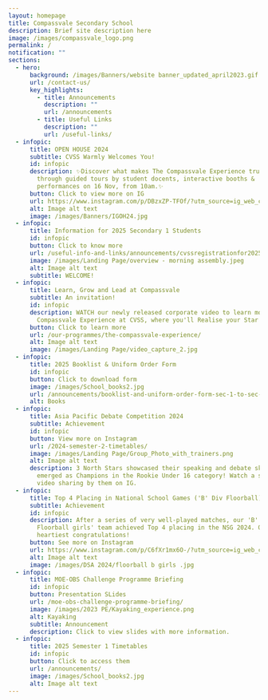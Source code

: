 ```yaml
---
layout: homepage
title: Compassvale Secondary School
description: Brief site description here
image: /images/compassvale_logo.png
permalink: /
notification: ""
sections:
  - hero:
      background: /images/Banners/website banner_updated_april2023.gif
      url: /contact-us/
      key_highlights:
        - title: Announcements
          description: ""
          url: /announcements
        - title: Useful Links
          description: ""
          url: /useful-links/
  - infopic:
      title: OPEN HOUSE 2024
      subtitle: CVSS Warmly Welcomes You!
      id: infopic
      description: ✨Discover what makes The Compassvale Experience truly special
        through guided tours by student docents, interactive booths &
        performances on 16 Nov, from 10am.✨
      button: Click to view more on IG
      url: https://www.instagram.com/p/DBzxZP-TFOf/?utm_source=ig_web_copy_link&igsh=MzRlODBiNWFlZA==
      alt: Image alt text
      image: /images/Banners/IGOH24.jpg
  - infopic:
      title: Information for 2025 Secondary 1 Students
      id: infopic
      button: Click to know more
      url: /useful-info-and-links/announcements/cvssregistrationfor2025sec1students/
      image: /images/Landing Page/overview - morning assembly.jpeg
      alt: Image alt text
      subtitle: WELCOME!
  - infopic:
      title: Learn, Grow and Lead at Compassvale
      subtitle: An invitation!
      id: infopic
      description: WATCH our newly released corporate video to learn more about The
        Compassvale Experience at CVSS, where you'll Realise your Star Within.
      button: Click to learn more
      url: /our-programmes/the-compassvale-experience/
      alt: Image alt text
      image: /images/Landing Page/video_capture_2.jpg
  - infopic:
      title: 2025 Booklist & Uniform Order Form
      id: infopic
      button: Click to download form
      image: /images/School_books2.jpg
      url: /announcements/booklist-and-uniform-order-form-sec-1-to-sec-5/
      alt: Books
  - infopic:
      title: Asia Pacific Debate Competition 2024
      subtitle: Achievement
      id: infopic
      button: View more on Instagram
      url: /2024-semester-2-timetables/
      image: /images/Landing Page/Group_Photo_with_trainers.png
      alt: Image alt text
      description: 3 North Stars showcased their speaking and debate skills and
        emerged as Champions in the Rookie Under 16 category! Watch a special
        video sharing by them on IG.
  - infopic:
      title: Top 4 Placing in National School Games ('B' Div Floorball)
      subtitle: Achievement
      id: infopic
      description: After a series of very well-played matches, our 'B' Division
        Floorball girls' team achieved Top 4 placing in the NSG 2024. Our
        heartiest congratulations!
      button: See more on Instagram
      url: https://www.instagram.com/p/C6fXr1mx6O-/?utm_source=ig_web_copy_link&igsh=MzRlODBiNWFlZA==
      alt: Image alt text
      image: /images/DSA 2024/floorball b girls .jpg
  - infopic:
      title: MOE-OBS Challenge Programme Briefing
      id: infopic
      button: Presentation SLides
      url: /moe-obs-challenge-programme-briefing/
      image: /images/2023 PE/Kayaking_experience.png
      alt: Kayaking
      subtitle: Announcement
      description: Click to view slides with more information.
  - infopic:
      title: 2025 Semester 1 Timetables
      id: infopic
      button: Click to access them
      url: /announcements/
      image: /images/School_books2.jpg
      alt: Image alt text
---
```

